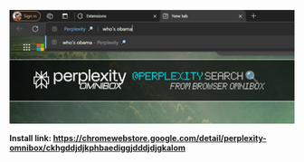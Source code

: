 [![](../assets/images/tiles/marquee/edge/tile1400x560.png)](https://chromewebstore.google.com/detail/perplexity-omnibox/ckhgddjdjkphbaediggjdddjdjgkalom)

**Install link: https://chromewebstore.google.com/detail/perplexity-omnibox/ckhgddjdjkphbaediggjdddjdjgkalom**
